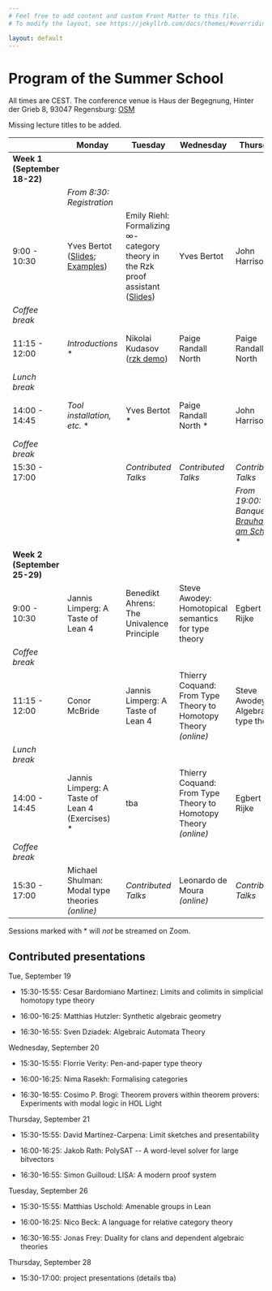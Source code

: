 ```yaml
---
# Feel free to add content and custom Front Matter to this file.
# To modify the layout, see https://jekyllrb.com/docs/themes/#overriding-theme-defaults

layout: default
---
```


# Program of the Summer School #

All times are CEST. The conference venue is Haus der Begegnung, Hinter der Grieb 8, 93047 Regensburg: <a href="https://osm.org/go/0JHHl5mJB--?layers=N&m=&way=111082760">OSM</a>

Missing lecture titles to be added.

|                              | Monday                         | Tuesday             | Wednesday           | Thursday                     | Friday              |
|------------------------------|--------------------------------|---------------------|---------------------|------------------------------|---------------------|
| **Week 1 (September 18-22)** |
|                              | *From 8:30:<br> Registration*  | 
| 9:00 - 10:30                 | Yves Bertot (<a href="https://www-sop.inria.fr/members/Yves.Bertot/Regensburg_lectures/slides1.pdf">Slides</a>; <a href="https://www-sop.inria.fr/members/Yves.Bertot/Regensburg_lectures/slides1.v">Examples</a>)                    | Emily Riehl: Formalizing ∞-category theory in the Rzk proof assistant (<a href="https://emilyriehl.github.io/files/yoneda-in-rzk.pdf">Slides</a>)        | Yves Bertot         | John Harrison                | John Harrison       |
| *Coffee break*
| 11:15 - 12:00                | *Introductions* *               | Nikolai Kudasov  (<a href="https://fizruk.github.io/itp-school-2023-demo/">rzk demo</a>)   | Paige Randall North | Paige Randall North | Angeliki Koutsoukou-Argyraki *(online)* |
| *Lunch break*
| 14:00 - 14:45                | *Tool installation, etc.* *                              | Yves Bertot *        | Paige Randall North * | John Harrison *                | Angeliki Koutsoukou-Argyraki *(online)* |
| *Coffee break*
| 15:30 - 17:00                |                                | *Contributed Talks* | *Contributed Talks* | *Contributed Talks*
|                              |                                |                     |                     | *From 19:00:<br> Banquet at <a href="https://www.brauhaus-am-schloss.com/">Brauhaus am Schloss</a>* *
| **Week 2 (September 25-29)** |
| 9:00 - 10:30                 | Jannis Limperg: A Taste of Lean 4                 | Benedikt Ahrens: The Univalence Principle     | Steve Awodey: Homotopical semantics for type theory                 | Egbert Rijke                 | tba
| *Coffee break*
| 11:15 - 12:00                | Conor McBride                         | Jannis Limperg: A Taste of Lean 4      | Thierry Coquand: From Type Theory to Homotopy Theory *(online)*   | Steve Awodey: Algebraic type theory                 | tba
| *Lunch break*
| 14:00 - 14:45                | Jannis Limperg: A Taste of Lean 4 (Exercises) *                 | tba                 | Thierry Coquand: From Type Theory to Homotopy Theory *(online)*   | Egbert Rijke                 |
| *Coffee break*
| 15:30 - 17:00                | Michael Shulman: Modal type theories *(online)*     | *Contributed Talks* | Leonardo de Moura *(online)* | *Contributed Talks*          |

Sessions marked with * will *not* be streamed on Zoom.

## Contributed presentations ##

Tue, September 19

* 15:30-15:55: Cesar Bardomiano Martinez: 
  Limits and colimits in simplicial homotopy type theory
  
* 16:00-16:25: Matthias Hutzler: 
  Synthetic algebraic geometry

* 16:30-16:55: Sven Dziadek:
  Algebraic Automata Theory

Wednesday, September 20

* 15:30-15:55: Florrie Verity: 
  Pen-and-paper type theory

* 16:00-16:25: Nima Rasekh:
  Formalising categories

* 16:30-16:55: Cosimo P. Brogi: 
  Theorem provers within theorem provers: Experiments with modal logic in HOL Light

Thursday, September 21

* 15:30-15:55: David Martínez-Carpena:
  Limit sketches and presentability

* 16:00-16:25: Jakob Rath:
  PolySAT -- A word-level solver for large bitvectors

* 16:30-16:55: Simon Guilloud:
  LISA: A modern proof system

Tuesday, September 26

* 15:30-15:55: Matthias Uschold:
  Amenable groups in Lean

* 16:00-16:25: Nico Beck: 
  A language for relative category theory

* 16:30-16:55: Jonas Frey: 
  Duality for clans and dependent algebraic theories

Thursday, September 28

* 15:30-17:00: project presentations (details tba)
